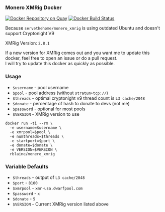 ### Monero XMRig Docker

[![Docker Repository on Quay](https://quay.io/repository/rblaine95/monero_xmrig/status "Docker Repository on Quay")](https://quay.io/repository/rblaine95/monero_xmrig)  [![Docker Build Status](https://img.shields.io/docker/build/rblaine/monero_xmrig.svg)](https://hub.docker.com/r/rblaine/monero_xmrig/)  

Because `servethehome/monero_xmrig` is using outdated Ubuntu and doesn't support Cryptonight V9

XMRig Version: `2.8.1`

If a new version for XMRig comes out and you want me to update this docker, feel free to open an issue or do a pull request.  
I will try to update this docker as quickly as possible.

### Usage
* `$username` - pool username
* `$pool` - pool address (without `stratum+tcp://`)
* `$threads` - optimal cryptonight v9 thread count is `L3 cache/2048`
* `$donate` - percentage of hash to donate to devs (not me)
* `$password` - optional for most pools
* `$VERSION` - XMRig version to use

```
docker run -ti --rm \
  -e username=$username \
  -e xmrpool=$pool \
  -e numthreads=$threads \
  -e startport=$port \
  -e donate=$donate \
  -e VERSION=$VERSION \
  rblaine/monero_xmrig
```

### Variable Defaults
* `$threads` - output of `L3 cache/2048`
* `$port` - `8100`
* `$xmrpool` - `xmr-usa.dwarfpool.com`
* `$password` - `x`
* `$donate` - `5`
* `$VERSION` - Current XMRig version listed above
